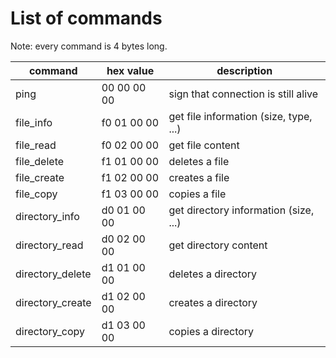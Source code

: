 
# List of commands

Note: every command is 4 bytes long.

| command          | hex value   | description                                           |
|------------------|-------------|-------------------------------------------------------|
| ping             | 00 00 00 00 | sign that connection is still alive                   |
| file_info        | f0 01 00 00 | get file information (size, type, ...)                |
| file_read        | f0 02 00 00 | get file content                                      |
| file_delete      | f1 01 00 00 | deletes a file                                        |
| file_create      | f1 02 00 00 | creates a file                                        |
| file_copy        | f1 03 00 00 | copies a file                                         |
| directory_info   | d0 01 00 00 | get directory information (size, ...)                 |
| directory_read   | d0 02 00 00 | get directory content                                 |
| directory_delete | d1 01 00 00 | deletes a directory                                   |
| directory_create | d1 02 00 00 | creates a directory                                   |
| directory_copy   | d1 03 00 00 | copies a directory                                    |

